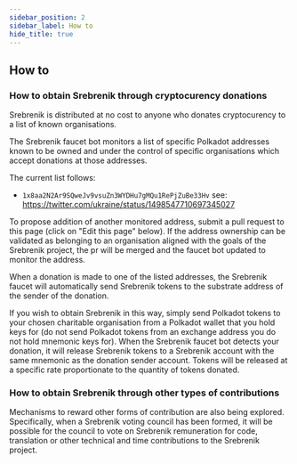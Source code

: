 ```yaml
---
sidebar_position: 2
sidebar_label: How to
hide_title: true
---
```


## How to

### How to obtain Srebrenik through cryptocurency donations

Srebrenik is distributed at no cost to anyone who donates cryptocurency to a list of known organisations.

The Srebrenik faucet bot monitors a list of specific Polkadot addresses known to be owned and under the control of specific organisations which accept donations at those addresses.

The current list follows:
- `1x8aa2N2Ar9SQweJv9vsuZn3WYDHu7gMQu1RePjZuBe33Hv` see: https://twitter.com/ukraine/status/1498547710697345027

To propose addition of another monitored address, submit a pull request to this page (click on "Edit this page" below). If the address ownership can be validated as belonging to an organisation aligned with the goals of the Srebrenik project, the pr will be merged and the faucet bot updated to monitor the address.

When a donation is made to one of the listed addresses, the Srebrenik faucet will automatically send Srebrenik tokens to the substrate address of the sender of the donation.

If you wish to obtain Srebrenik in this way, simply send Polkadot tokens to your chosen charitable organisation from a Polkadot wallet that you hold keys for (do not send Polkadot tokens from an exchange address you do not hold mnemonic keys for). When the Srebrenik faucet bot detects your donation, it will release Srebrenik tokens to a Srebrenik account with the same mnemonic as the donation sender account. Tokens will be released at a specific rate proportionate to the quantity of tokens donated.

### How to obtain Srebrenik through other types of contributions

Mechanisms to reward other forms of contribution are also being explored. Specifically, when a Srebrenik voting council has been formed, it will be possible for the council to vote on Srebrenik remuneration for code, translation or other technical and time contributions to the Srebrenik project.
